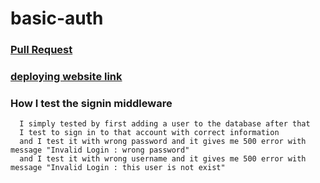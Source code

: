# basic-auth
  ### [Pull Request](https://github.com/Mohammad-Keath/basic-auth/pull/3)
  ### [deploying website link](https://basic-auth-axai.onrender.com/users)
  ### How I test the signin middleware
      I simply tested by first adding a user to the database after that
      I test to sign in to that account with correct information
      and I test it with wrong password and it gives me 500 error with message "Invalid Login : wrong password"
      and I test it with wrong username and it gives me 500 error with message "Invalid Login : this user is not exist"

